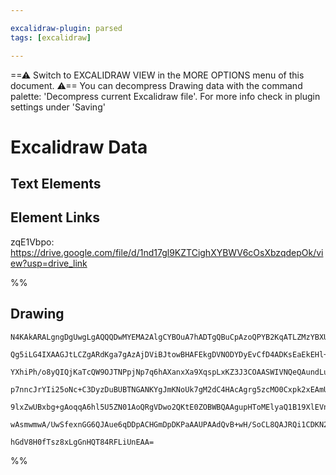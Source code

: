 ```yaml
---

excalidraw-plugin: parsed
tags: [excalidraw]

---
```

==⚠  Switch to EXCALIDRAW VIEW in the MORE OPTIONS menu of this document. ⚠== You can decompress Drawing data with the command palette: 'Decompress current Excalidraw file'. For more info check in plugin settings under 'Saving'


# Excalidraw Data
## Text Elements
## Element Links
zqE1Vbpo: https://drive.google.com/file/d/1nd17gl9KZTCighXYBWV6cOsXbzqdepOk/view?usp=drive_link

%%
## Drawing
```compressed-json
N4KAkARALgngDgUwgLgAQQQDwMYEMA2AlgCYBOuA7hADTgQBuCpAzoQPYB2KqATLZMzYBXUtiRoIACyhQ4zZAHoFAc0JRJQgEYA6bGwC2CgF7N6hbEcK4OCtptbErHALRY8RMpWdx8Q1TdIEfARcZgRmBShcZQUebQBWbQBGGjoghH0EDihmbgBtcDBQMBLoeHF0DM0EYmJcTWDUkshGFnYuNABmAE4Adn5S1tZOADlOMW4kgA4AFk747p4eToHI

Qg5iLG4IXAAGJtLCZgARdKga7gAzAjDViBJtowBHAFEkgDVNODYDyEvCfD4ADKsEaEkEHl+EGYUFIbAA1ggAOokdTcPiFASwhEIEEwMHoCEPO5wvySDjhXJoJJ3NhwXDYNQwSa7XZ3azKAlszEQTDcZydABsguSMySix4gt2SWFvRmd2ZaGc0zinXFMw1ms18TuMLhiIAwmx8GxSNsAMRJBBWq1QzQM+HKUkbI0ms0SWHWZj0wLZKEUVGSbjdOba

YXhiPh/o8yQIQjKaTcQW9OJTNPpjNp7q6hAXanxXa9XqspLxKZ3J3COAASWIVNQeQAundLuRMrXuBwhICScINhTmPXis0yohuJ1MQBfO6aPvEF7BTLZetNu5COB1c7ESYpqY9Rbp3rlnlEDjw7bSWTyJRkQiMbTKNhsTkIXQGBT/YIKYgKJIbJK9Jy3QANIAFoACoGvGkgABoAJoAEJIu8grYAA8swMGaM8mxwGh8IKGYCAUAA/EI3oALy3owAD6

p7nncJrYIi25oNc+C3DyzDuBUBTNGANKYgJmKNoUk7gM2dC4HAcAgrg5zcMO0Cxpk2xEAmUAHAwhDEQhDqVkILrGqaFqXGZ5ladgIi+lA1bnPoIL6ggromRIlrWh5lnWVktn2XpzEGUZbrbJ6HDergNleaQNl2RkABiALAqCFTQsaxKFBAVnRT5sUOdiiIosQaJoBipRZTF9mOTieIEqlkIDJl3nZLlABKwgJgO9aCWVTW+RkaH0oysAstyPXZc1

9lxZwUBxbg+gAoqqA6hl5U5ZN01AoQRgVDwo2QKtE0ZOBWBQAAgupHToMElyaQ1B19XlEVndFbAULGuCsagXY9itvW5S8GynS9b0hJ9OzA1FFUZEDcIUOB5TbM624NdxcKAjBSY8IkUxJOKyxJEKnS7FMpUCNgaP4HB6KstouySlMgpTPEgrdN0aadMepRGE++iKTy9AEEIFS7NoUy7oKYl3X99ltYZxCdYjc5aU6JCbdt1MNSrxAgggcDcMtpRa

wAsmwmwA/UwSfexnGG6QJAue6qDDpACHGmDpDKPaAAUPAAdQvB+wH/SoCL8QAJRQi1CDKN2EWI57uA+0T/vLGyvDJyHCQR5Lv3jVAVWIgNUDtPW334A1rZzQgUcbEw6zKHzI5ZBbeaoLCQt3NgRB62g7cIHcHBV9wfe0kIUCnhUfc56UdgAFYINgORAoPcAm2bg8NK31v9xlDLF4w4FPvgjelLAY7guki/tFCVkwgY8Pn193blyebDMVvNw7yO+C

hGdV8H0fTsz8xLgGnHQT84RFLiUnEAA=
```
%%
